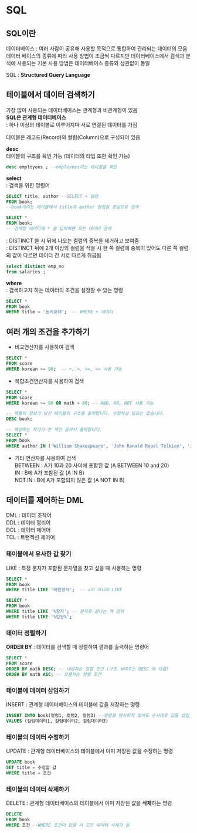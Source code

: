 # SQL  
## SQL이란  
데이터베이스 : 여러 사람이 공유해 사용할 목적으로 통합하여 관리되는 데이터의 모음  
데이터 베이스의 종류에 따라 사용 방법이 조금씩 다르지만 데이터베이스에서 검색과 분석에 사용되는 기본 사용 방법은 데이터베이스 종류와 상관없이 동일  

SQL : **Structured Query Language**  

## 테이블에서 데이터 검색하기  
가장 많이 사용되는 데이터베이스는 관계형과 비관계형이 있음  
**SQL은 관계형 데이터베이스**  
: 하나 이상의 테이블로 이루어지며 서로 연결된 데이터를 가짐  

테이블은 레코드(Record)와 컬럼(Column)으로 구성되어 있음  

**desc**    
테이블의 구조를 확인 가능 (데이터의 타입 또한 확인 가능)  
```sql  
desc employees ; --employees라는 테이블을 확인   
```  

**select**  
: 검색을 위한 명령어  
```sql
SELECT title, author --SELECT + 컬럼  
FROM book;  
--book이라는 테이블에서 title과 author 컬럼을 중심으로 검색  

SELECT *  
FROM book;  
-- 검색할 데이터에 * 을 입력하면 모든 데이터 검색  
```    
: DISTINCT 쓸 시 뒤에 나오는 컬럼의 중복을 제거하고 보여줌  
: DISTINCT 뒤에 2개 이상의 컬럼을 적을 시 한 쪽 컬럼에 중복이 있어도 다른 쪽 컬럼의 값이 다르면 데이터 간 서로 다르게 취급됨   

```sql  
select distinct emp_no 
from salaries ;
```  

**where**     
: 검색하고자 하는 데이터의 조건을 설정할 수 있는 명령  
```sql  
SELECT *
FROM book  
WHERE title = '돈키호테';  -- WHERE + 데이터  
```  
  
## 여러 개의 조건을 추가하기   

- 비교연산자를 사용하여 검색  

```sql  
SELECT * 
FROM score  
WHERE korean >= 90;  -- <, >, >=, <= 사용 가능  
```  

- 복합조건연산자를 사용하여 검색  
```sql  
SELECT *
FROM score  
WHERE korean >= 90 OR math > 80; -- AND, OR, NOT 사용 가능  
```  

```sql  
-- 책들의 정보가 담긴 테이블의 구조를 출력합니다. 수정하실 필요는 없습니다.
DESC book;

-- 해당하는 작가가 쓴 책만 골라서 출력합니다.
SELECT *
FROM book
WHERE author IN ('William Shakespeare', 'John Ronald Reuel Tolkien', 'Joanne Kathleen Rowling');
```  

- 기타 연산자를 사용하여 검색  
BETWEEN : A가 10과 20 사이에 포함된 값 (A BETWEEN 10 and 20)    
IN : B에 A가 포함된 값 (A IN B)  
NOT IN : B에 A가 포함되지 않은 값 (A NOT IN B)  

## 데이터를 제어하는 DML  

DML : 데이터 조작어  
DDL : 데이터 정리어  
DCL : 데이터 제어어  
TCL : 트랜젝션 제어어  

### 테이블에서 유사한 값 찾기  

LIKE : 특정 문자가 포함된 문자열을 찾고 싶을 때 사용하는 명령  

```sql  
SELECT *  
FROM book  
WHERE title LIKE '어린왕자';  -- =이 아니라 LIKE  
```

```sql  
SELECT *  
FROM book  
WHERE title LIKE '%왕자'; -- 왕자로 끝나는 책 검색  
WHERE title LIKE '%린왕%';
```  

### 데이터 정렬하기  

**ORDER BY**  : 데이터를 검색할 때 정렬하여 결과를 출력하는 명령어  

```sql
SELECT *
FROM score
ORDER BY math DESC; -- 내림차순 정렬 조건 (구조 보여주는 DESC 와 다름)
ORDER BY math ASC; -- 오름차순 정렬 조건
```  

### 테이블에 데이터 삽입하기  
INSERT : 관계형 데이터베이스의 테이블에 값을 저장하는 명령  

```sql  
INSERT INTO book(컬럼1, 컬럼2, 컬럼3) --컬럼을 명시하지 않아도 순서대로 값을 삽입
VALUES (컬럼데이터1, 컬럼데이터2, 컬럼데이터3)  
```  

### 테이블의 데이터 수정하기  
UPDATE : 관계형 데이터베이스의 테이블에서 이미 저장된 값을 수정하는 명령  

```sql  
UPDATE book  
SET title = 수정할 값  
WHERE title = 조건  
```  

### 테이블의 데이터 삭제하기  
DELETE : 관계형 데이터베이스의 테이블에서 이미 저장된 값을 **삭제**하는 명령  

```sql  
DELETE  
FROM book
WHERE 조건 --WHERE 조건이 없을 시 모든 데이터 삭제가 됨  
```  


